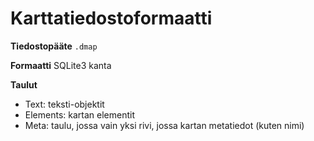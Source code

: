 # Karttatiedostoformaatti

**Tiedostopääte**
`.dmap`

**Formaatti**
SQLite3 kanta

**Taulut**
- Text: teksti-objektit
- Elements: kartan elementit
- Meta: taulu, jossa vain yksi rivi, jossa kartan metatiedot (kuten nimi)
